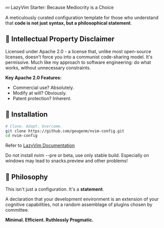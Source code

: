 💤 LazyVim Starter: Because Mediocrity is a Choice

A meticulously curated configuration template for those who understand that **code is not just syntax, but a philosophical statement**.

## 🔬 Intellectual Property Disclaimer

Licensed under Apache 2.0 - a license that, unlike most open-source licenses, doesn't force you into a communist code-sharing model. It's permissive. Much like my approach to software engineering: do what works, without unnecessary constraints.

**Key Apache 2.0 Features:**

- Commercial use? Absolutely.
- Modify at will? Obviously.
- Patent protection? Inherent.

## 🧠 Installation

```bash
# Clone. Adapt. Overcome.
git clone https://github.com/geugenm/nvim-config.git
cd nvim-config
```

Refer to [LazyVim Documentation](https://lazyvim.github.io/installation)

Do not install nvim --pre or beta, use only stable build. Especially on windows may lead to snacks.preview and other problems!

## 🚀 Philosophy

This isn't just a configuration. It's a **statement**.

A declaration that your development environment is an extension of your cognitive capabilities, not a random assemblage of plugins chosen by committee.

**Minimal. Efficient. Ruthlessly Pragmatic.**
